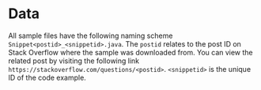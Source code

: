 # Data

All sample files have the following naming scheme `Snippet<postid>_<snippetid>.java`. The `postid` relates to the post ID on Stack Overflow where the sample was downloaded from. You can view the related post by visiting the following link `https://stackoverflow.com/questions/<postid>`. `<snippetid>` is the unique ID of the code example.
